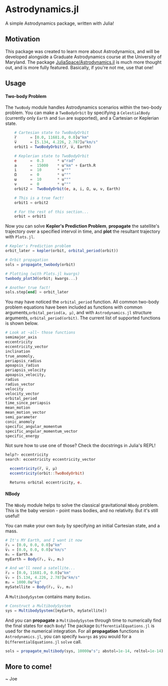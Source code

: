 # Astrodynamics.jl
A simple Astrodynamics package, written with Julia!

## Motivation 

This package was created to learn more about Astrodynamics, and will be developed alongside a Graduate Astrodynamics course at the University of Maryland. The package [JuliaSpace/Astrodynamics.jl](https://github.com/JuliaSpace/Astrodynamics.jl) is much more thought out, and is more fully featured. Basically, if you're not me, use that one!

## Usage

#### Two-body Problem

The `TwoBody` module handles Astrodynamics scenarios within the two-body problem. You can make a `TwoBodyOrbit` by specifying a `CelestialBody` (currently only `Earth` and `Sun` are supported), and a Cartesian or Keplerian state.

```Julia
    # Cartesian state to TwoBodyOrbit
    r̅      = [0.0, 11681.0, 0.0]u"km"
    v̅      = [5.134, 4.226, 2.787]u"km/s"
    orbit1 = TwoBodyOrbit(r̅, v̅, Earth)

    # Keplerian state to TwoBodyOrbit
    e      =  0.3      * u"rad"
    a      =  15000    * u"km" + Earth.R
    i      =  10       * u"°"
    Ω      =  0        * u"°"
    ω      =  10       * u"°"
    ν      =  0        * u"°"
    orbit2 =  TwoBodyOrbit(e, a, i, Ω, ω, ν, Earth)

    # This is a true fact!
    orbit1 ≈ orbit2

    # For the rest of this section...
    orbit = orbit1
```

Now you can solve __Kepler's Prediction Problem__,  __propagate__ the satellite's trajectory over a specified intervol in time, and __plot__ the resultant trajectory with `Plots.jl`.

```Julia
# Kepler's Prediction problem
orbit_later = kepler(orbit, orbital_period(orbit))

# Orbit propagation
sols = propagate_twobody(orbit)

# Plotting (with Plots.jl kwargs)
twobody_plot3d(orbit; kwargs...)

# Another true fact!
sols.step[end] ≈ orbit_later
```

You may have noticed the `orbital_period` function. All common two-body problem equations have been included as functions with common arguments,`orbital_period(a, μ)`, and with `Astrodynamics.jl` structure arguments, `orbital_period(orbit)`. The current list of supported functions is shown below.

```Julia
# Look at ~all~ those functions
semimajor_axis
eccentricity
eccentricity_vector
inclination
true_anomoly, 
periapsis_radius
apoapsis_radius
periapsis_velocity
apoapsis_velocity,      
radius
radius_vector 
velocity
velocity_vector
orbital_period
time_since_periapsis
mean_motion
mean_motion_vector
semi_parameter
conic_anomoly
specific_angular_momentum
specific_angular_momentum_vector
specific_energy
```

Not sure how to use one of those? Check the docstrings in Julia's REPL!

```Julia
help?> eccentricity
search: eccentricity eccentricity_vector

  eccentricity(r̅, v̅, μ)
  eccentricity(orbit::TwoBodyOrbit)

  Returns orbital eccentricity, e.
```

#### NBody

The `NBody` module helps to solve the classical gravitational `NBody` problem. This is the baby version - point mass bodies, and no relativity. But it's still useful!

You can make your own `Body` by specifying an initial Cartesian state, and a mass.

```Julia
# It's MY Earth, and I want it now
r̅₁ = [0.0, 0.0, 0.0]u"km"
v̅₁ = [0.0, 0.0, 0.0]u"km/s"
m₁ = Earth.m
myEarth = Body(r̅₁, v̅₁, m₁)

# And we'll need a satellite...
r̅₂ = [0.0, 11681.0, 0.0]u"km"
v̅₂ = [5.134, 4.226, 2.787]u"km/s"
m₂ = 1000.0u"kg"
mySatellite = Body(r̅₂, v̅₂, m₂)
```

A `MultibodySystem` contains many `Bodies`.

```Julia
# Construct a MultibodySystem
sys = MultibodySystem([myEarth, mySatellite])
```

And you can __propagate__ a `MultibodySystem` through time to numerically find the final states for each `Body`! The package `DifferentialEquations.jl` is used for the numerical integration. For all __propagation__ functions in `Astrodynamics.jl`, you can specify `kwargs` as you would for a `DifferentialEquations.jl` `solve` call.

```Julia
sols = propagate_multibody(sys, 10000u"s"; abstol=1e-14, reltol=1e-14)
```

## More to come!

~ Joe



